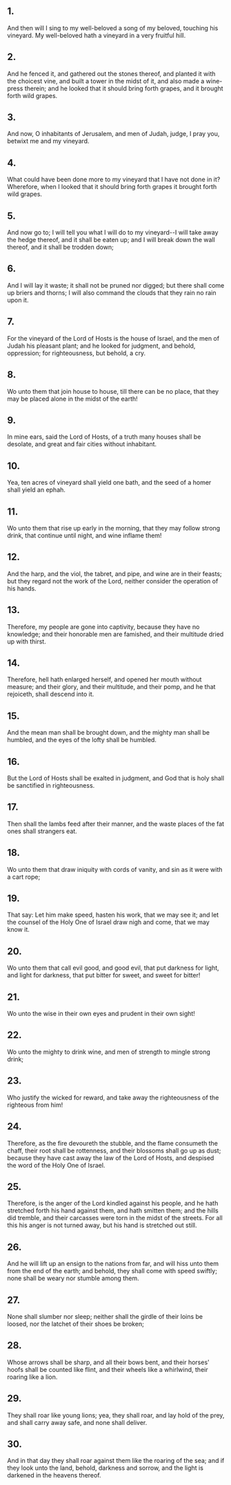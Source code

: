 ## 1.
And then will I sing to my well-beloved a song of my beloved, touching his vineyard. My well-beloved hath a vineyard in a very fruitful hill.
## 2.
And he fenced it, and gathered out the stones thereof, and planted it with the choicest vine, and built a tower in the midst of it, and also made a wine-press therein; and he looked that it should bring forth grapes, and it brought forth wild grapes.
## 3.
And now, O inhabitants of Jerusalem, and men of Judah, judge, I pray you, betwixt me and my vineyard.
## 4.
What could have been done more to my vineyard that I have not done in it? Wherefore, when I looked that it should bring forth grapes it brought forth wild grapes.
## 5.
And now go to; I will tell you what I will do to my vineyard--I will take away the hedge thereof, and it shall be eaten up; and I will break down the wall thereof, and it shall be trodden down;
## 6.
And I will lay it waste; it shall not be pruned nor digged; but there shall come up briers and thorns; I will also command the clouds that they rain no rain upon it.
## 7.
For the vineyard of the Lord of Hosts is the house of Israel, and the men of Judah his pleasant plant; and he looked for judgment, and behold, oppression; for righteousness, but behold, a cry.
## 8.
Wo unto them that join house to house, till there can be no place, that they may be placed alone in the midst of the earth!
## 9.
In mine ears, said the Lord of Hosts, of a truth many houses shall be desolate, and great and fair cities without inhabitant.
## 10.
Yea, ten acres of vineyard shall yield one bath, and the seed of a homer shall yield an ephah.
## 11.
Wo unto them that rise up early in the morning, that they may follow strong drink, that continue until night, and wine inflame them!
## 12.
And the harp, and the viol, the tabret, and pipe, and wine are in their feasts; but they regard not the work of the Lord, neither consider the operation of his hands.
## 13.
Therefore, my people are gone into captivity, because they have no knowledge; and their honorable men are famished, and their multitude dried up with thirst.
## 14.
Therefore, hell hath enlarged herself, and opened her mouth without measure; and their glory, and their multitude, and their pomp, and he that rejoiceth, shall descend into it.
## 15.
And the mean man shall be brought down, and the mighty man shall be humbled, and the eyes of the lofty shall be humbled.
## 16.
But the Lord of Hosts shall be exalted in judgment, and God that is holy shall be sanctified in righteousness.
## 17.
Then shall the lambs feed after their manner, and the waste places of the fat ones shall strangers eat.
## 18.
Wo unto them that draw iniquity with cords of vanity, and sin as it were with a cart rope;
## 19.
That say: Let him make speed, hasten his work, that we may see it; and let the counsel of the Holy One of Israel draw nigh and come, that we may know it.
## 20.
Wo unto them that call evil good, and good evil, that put darkness for light, and light for darkness, that put bitter for sweet, and sweet for bitter!
## 21.
Wo unto the wise in their own eyes and prudent in their own sight!
## 22.
Wo unto the mighty to drink wine, and men of strength to mingle strong drink;
## 23.
Who justify the wicked for reward, and take away the righteousness of the righteous from him!
## 24.
Therefore, as the fire devoureth the stubble, and the flame consumeth the chaff, their root shall be rottenness, and their blossoms shall go up as dust; because they have cast away the law of the Lord of Hosts, and despised the word of the Holy One of Israel.
## 25.
Therefore, is the anger of the Lord kindled against his people, and he hath stretched forth his hand against them, and hath smitten them; and the hills did tremble, and their carcasses were torn in the midst of the streets. For all this his anger is not turned away, but his hand is stretched out still.
## 26.
And he will lift up an ensign to the nations from far, and will hiss unto them from the end of the earth; and behold, they shall come with speed swiftly; none shall be weary nor stumble among them.
## 27.
None shall slumber nor sleep; neither shall the girdle of their loins be loosed, nor the latchet of their shoes be broken;
## 28.
Whose arrows shall be sharp, and all their bows bent, and their horses' hoofs shall be counted like flint, and their wheels like a whirlwind, their roaring like a lion.
## 29.
They shall roar like young lions; yea, they shall roar, and lay hold of the prey, and shall carry away safe, and none shall deliver.
## 30.
And in that day they shall roar against them like the roaring of the sea; and if they look unto the land, behold, darkness and sorrow, and the light is darkened in the heavens thereof.
